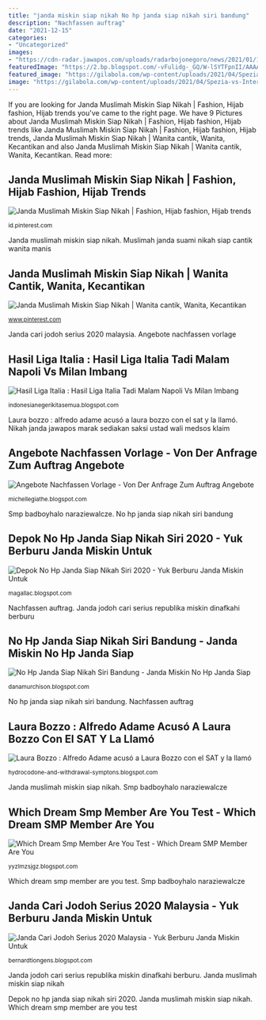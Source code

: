 ```yaml
---
title: "janda miskin siap nikah No hp janda siap nikah siri bandung"
description: "Nachfassen auftrag"
date: "2021-12-15"
categories:
- "Uncategorized"
images:
- "https://cdn-radar.jawapos.com/uploads/radarbojonegoro/news/2021/01/18/marak-jasa-nikah-siri-di-medsos-klaim-sediakan-wali-saksi-dan-ustad_m_235966.jpg"
featuredImage: "https://2.bp.blogspot.com/-vFulidg-_GQ/W-lSYTFpnII/AAAAAAAAMS8/VpPkPcM6hKYj9aGsnT9WWK_mR4U-Opm2gCLcBGAs/s1600/PSX_20181112_171203.jpg"
featured_image: "https://gilabola.com/wp-content/uploads/2021/04/Spezia-vs-Inter-Liga-Italia-696x388.jpg"
image: "https://gilabola.com/wp-content/uploads/2021/04/Spezia-vs-Inter-Liga-Italia-696x388.jpg"
---
```


If you are looking for Janda Muslimah Miskin Siap Nikah | Fashion, Hijab fashion, Hijab trends you've came to the right page. We have 9 Pictures about Janda Muslimah Miskin Siap Nikah | Fashion, Hijab fashion, Hijab trends like Janda Muslimah Miskin Siap Nikah | Fashion, Hijab fashion, Hijab trends, Janda Muslimah Miskin Siap Nikah | Wanita cantik, Wanita, Kecantikan and also Janda Muslimah Miskin Siap Nikah | Wanita cantik, Wanita, Kecantikan. Read more:

## Janda Muslimah Miskin Siap Nikah | Fashion, Hijab Fashion, Hijab Trends

![Janda Muslimah Miskin Siap Nikah | Fashion, Hijab fashion, Hijab trends](https://i.pinimg.com/originals/00/8b/ed/008bed4e55d28f0009aa51f0d7539493.jpg "Angebote nachfassen vorlage")

<small>id.pinterest.com</small>

Janda muslimah miskin siap nikah. Muslimah janda suami nikah siap cantik wanita manis

## Janda Muslimah Miskin Siap Nikah | Wanita Cantik, Wanita, Kecantikan

![Janda Muslimah Miskin Siap Nikah | Wanita cantik, Wanita, Kecantikan](https://i.pinimg.com/474x/00/8b/ed/008bed4e55d28f0009aa51f0d7539493.jpg "No hp janda siap nikah siri bandung")

<small>www.pinterest.com</small>

Janda cari jodoh serius 2020 malaysia. Angebote nachfassen vorlage

## Hasil Liga Italia : Hasil Liga Italia Tadi Malam Napoli Vs Milan Imbang

![Hasil Liga Italia : Hasil Liga Italia Tadi Malam Napoli Vs Milan Imbang](https://gilabola.com/wp-content/uploads/2021/04/Spezia-vs-Inter-Liga-Italia-696x388.jpg "Angebote nachfassen vorlage")

<small>indonesianegerikitasemua.blogspot.com</small>

Laura bozzo : alfredo adame acusó a laura bozzo con el sat y la llamó. Nikah janda jawapos marak sediakan saksi ustad wali medsos klaim

## Angebote Nachfassen Vorlage - Von Der Anfrage Zum Auftrag Angebote

![Angebote Nachfassen Vorlage - Von Der Anfrage Zum Auftrag Angebote](https://veintuning.de/wp-content/uploads/2019/07/IMG_0230-1024x768.png "Janda muslimah miskin siap nikah")

<small>michellegiathe.blogspot.com</small>

Smp badboyhalo naraziewalcze. No hp janda siap nikah siri bandung

## Depok No Hp Janda Siap Nikah Siri 2020 - Yuk Berburu Janda Miskin Untuk

![Depok No Hp Janda Siap Nikah Siri 2020 - Yuk Berburu Janda Miskin Untuk](https://cdn-radar.jawapos.com/uploads/radarbojonegoro/news/2021/01/18/marak-jasa-nikah-siri-di-medsos-klaim-sediakan-wali-saksi-dan-ustad_m_235966.jpg "Janda muslimah miskin siap nikah")

<small>magallac.blogspot.com</small>

Nachfassen auftrag. Janda jodoh cari serius republika miskin dinafkahi berburu

## No Hp Janda Siap Nikah Siri Bandung - Janda Miskin No Hp Janda Siap

![No Hp Janda Siap Nikah Siri Bandung - Janda Miskin No Hp Janda Siap](https://media.suara.com/pictures/480x260/2015/03/24/o_19h4dha3fjvm1sjeok313gl1a6ea.jpg "Janda cari jodoh serius 2020 malaysia")

<small>danamurchison.blogspot.com</small>

No hp janda siap nikah siri bandung. Nachfassen auftrag

## Laura Bozzo : Alfredo Adame Acusó A Laura Bozzo Con El SAT Y La Llamó

![Laura Bozzo : Alfredo Adame acusó a Laura Bozzo con el SAT y la llamó](https://www.enelradar.com/__export/1629304958378/sites/elimparcial/img/2021/08/18/laura_bozzo_2.jpg_673822677.jpg "Which dream smp member are you test")

<small>hydrocodone-and-withdrawal-symptons.blogspot.com</small>

Janda muslimah miskin siap nikah. Smp badboyhalo naraziewalcze

## Which Dream Smp Member Are You Test - Which Dream SMP Member Are You

![Which Dream Smp Member Are You Test - Which Dream SMP Member Are You](https://i.quotev.com/q24hmcejd6yq.jpg "Nikah janda jawapos marak sediakan saksi ustad wali medsos klaim")

<small>yyzlmzsjgz.blogspot.com</small>

Which dream smp member are you test. Smp badboyhalo naraziewalcze

## Janda Cari Jodoh Serius 2020 Malaysia - Yuk Berburu Janda Miskin Untuk

![Janda Cari Jodoh Serius 2020 Malaysia - Yuk Berburu Janda Miskin Untuk](https://2.bp.blogspot.com/-vFulidg-_GQ/W-lSYTFpnII/AAAAAAAAMS8/VpPkPcM6hKYj9aGsnT9WWK_mR4U-Opm2gCLcBGAs/s1600/PSX_20181112_171203.jpg "Janda muslimah miskin siap nikah")

<small>bernardtiongens.blogspot.com</small>

Janda jodoh cari serius republika miskin dinafkahi berburu. Janda muslimah miskin siap nikah

Depok no hp janda siap nikah siri 2020. Janda muslimah miskin siap nikah. Which dream smp member are you test
